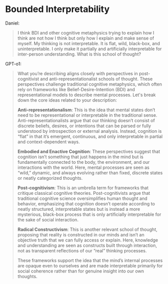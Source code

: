 # Bounded Interpretability
Daniel:  
> I think BDI and other cognitive metaphysics trying to explain how I think are not how I think but only how I explain and make sense of myself. My thinking is not interpretable. It is flat, wild, black-box, and uninterpretable. I only make it partially and artificially interpretable for inter-person understanding. What is this school of thought?

GPT-o1:  
> What you’re describing aligns closely with perspectives in post-cognitivist and anti-representationalist schools of thought. These perspectives challenge traditional cognitive metaphysics, which often rely on frameworks like Belief-Desire-Intention (BDI) and representational models to describe mental processes. Let's break down the core ideas related to your description:
> 
> **Anti-representationalism**: This is the idea that mental states don’t need to be representational or interpretable in the traditional sense. Anti-representationalists argue that our thinking doesn’t consist of discrete beliefs, desires, or intentions that can be parsed or fully understood by introspection or external analysis. Instead, cognition is “flat” in that it’s emergent, continuous, and only interpretable in partial and context-dependent ways.
> 
> **Embodied and Enactive Cognition**: These perspectives suggest that cognition isn’t something that just happens in the mind but is fundamentally connected to the body, the environment, and our interactions with the world. Here, mental processes are seen as “wild,” dynamic, and always evolving rather than fixed, discrete states or neatly categorized thoughts.
> 
> **Post-cognitivism**: This is an umbrella term for frameworks that critique classical cognitive theories. Post-cognitivists argue that traditional cognitive science oversimplifies human thought and behavior, emphasizing that cognition doesn’t operate according to neatly structured, interpretable states but is instead a more mysterious, black-box process that is only artificially interpretable for the sake of social interaction.
> 
> **Radical Constructivism**: This is another relevant school of thought, proposing that reality is constructed in our minds and isn’t an objective truth that we can fully access or explain. Here, knowledge and understanding are seen as constructs built through interaction, not as transparent reflections of our “real” thinking processes.
> 
> These frameworks support the idea that the mind’s internal processes are opaque even to ourselves and are made interpretable primarily for social coherence rather than for genuine insight into our own thoughts.
